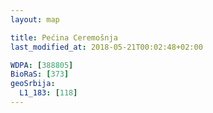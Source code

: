 ```yaml
---
layout: map

title: Pećina Ceremošnja
last_modified_at: 2018-05-21T00:02:48+02:00

WDPA: [388805]
BioRaS: [373]
geoSrbija:
  L1_183: [118]
---
```

